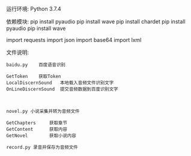 
运行环境: Python 3.7.4

依赖模块:
pip install pyaudio
pip install wave
pip install chardet
pip install pyaudio
pip install wave

import requests
import json
import base64
import lxml

	
文件说明:

	baidu.py 	百度语音识别

	GetToken 	获取Token
	LocalDiscernSound 	本地载入音频文件识别文字
	OnLineDiscernSound 	提交音频数据到百度识别文字



	novel.py 小说采集并转为音频文件

	GetChapters 	获取章节
	GetContent		获取内容
	GetNovel		获取小说内容

	record.py 录音并保存为音频文件
















